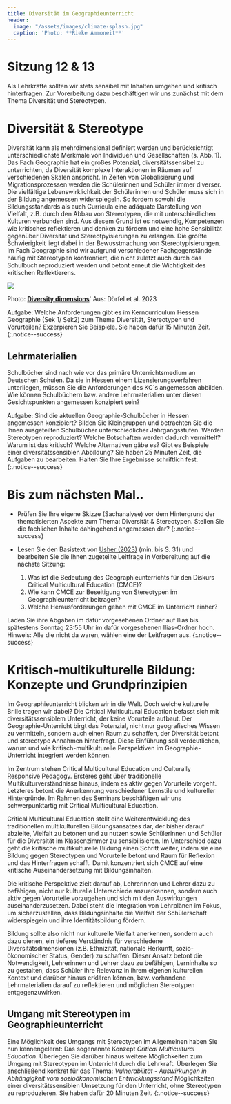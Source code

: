 ```yaml
---
title: Diversität im Geographieunterricht
header:
  image: "/assets/images/climate-splash.jpg"
  caption: 'Photo: **Rieke Ammoneit**'
---
```

# Sitzung 12 & 13
Als Lehrkräfte sollten wir stets sensibel mit Inhalten umgehen und kritisch hinterfragen. Zur Vorerbeitung dazu beschäftigen wir uns zunächst mit dem Thema Diversität und Stereotypen. 

# Diversität & Stereotype
Diversität kann als mehrdimensional definiert werden und berücksichtigt unterschiedlichste Merkmale
von Individuen und Gesellschaften (s. Abb. 1). Das Fach Geographie hat ein großes Potenzial, diversitätssensibel zu unterrichten, da Diversität komplexe Interaktionen in Räumen auf verschiedenen Skalen anspricht. In Zeiten von Globalisierung und Migrationsprozessen werden die Schülerinnen und Schüler immer diverser. Die vielfältige Lebenswirklichkeit der Schülerinnen und Schüler muss sich in der Bildung angemessen widerspiegeln. So fordern sowohl die Bildungsstandards als auch Curricula eine adäquate Darstellung von Vielfalt, z.B. durch den Abbau von Stereotypen, die mit unterschiedlichen Kulturen verbunden sind. Aus diesem Grund ist es notwendig, Kompetenzen wie kritisches reflektieren und denken zu fördern und eine hohe Sensibilität gegenüber Diversität und Stereotpyisierungen zu erlangen. Die größte Schwierigkeit liegt dabei in der Bewusstmachung von Stereotypisierungen. Im Fach Geographie sind wir aufgrund verschiedener Fachgegenstände häufig mit Stereotypen konfrontiert, die nicht zuletzt auch durch das Schulbuch reproduziert werden und betont erneut die Wichtigkeit des kritischen Reflektierens. 

 <img src="../assets/images/Div_mo_e_fin.png">

Photo: [**Diversity dimensions**](https://doi.org/10.3112/erdkunde.2023.03.02)'
Aus: Dörfel et al. 2023  

Aufgabe: 
Welche Anforderungen gibt es im Kerncurriculum Hessen Geographie (Sek 1/ Sek2) zum Thema Diversität, Stereotypen und Vorurteilen? Exzerpieren Sie Beispiele. Sie haben dafür 15 Minuten Zeit. {:.notice--success}

## Lehrmaterialien 
Schulbücher sind nach wie vor das primäre Unterrichtsmedium an Deutschen Schulen. Da sie in Hessen einem Lizensierungsverfahren unterliegen, müssen Sie die Anforderungen des KC´s angemessen abbilden. 
Wie können Schulbüchern bzw. andere Lehrmaterialien unter diesen Gesichtspunkten angemessen konzipiert sein? 

Aufgabe: Sind die aktuellen Geographie-Schulbücher in Hessen angemessen konzipiert? 
Bilden Sie Kleingruppen und betrachten Sie die Ihnen ausgeteilten Schulbücher unterschiedlicher Jahrgangsstufen. 
Werden Stereotypen reproduziert? Welche Botschaften werden dadurch vermittelt? Warum ist das kritisch? 
Welche Alternativen gäbe es? 
Gibt es Beispiele einer diversitätssensiblen Abbildung? 
Sie haben 25 Minuten Zeit, die Aufgaben zu bearbeiten. Halten Sie Ihre Ergebnisse schriftlich fest. {:.notice--success}


# Bis zum nächsten Mal..
* Prüfen Sie Ihre eigene Skizze (Sachanalyse) vor dem Hintergrund der thematisierten Aspekte zum Thema: Diversität & Stereotypen. Stellen Sie die fachlichen Inhalte dahingehend angemessen dar?
{:.notice--success}

* Lesen Sie den Basistext von [Usher (2023)](https://ilias.uni-marburg.de/goto.php?target=file_3448031_download&client_id=UNIMR) (min. bis S. 31) und bearbeiten Sie die Ihnen zugeteilte Leitfrage in Vorbereitung auf die nächste Sitzung:
  1. Was ist die Bedeutung des Geographieunterrichts für den Diskurs Critical Multicultural Education (CMCE)?
  2. Wie kann CMCE zur Beseitigung von Stereotypen im Geographieunterricht beitragen?
  3. Welche Herausforderungen gehen mit CMCE im Unterricht einher?
     
Laden Sie ihre Abgaben im dafür vorgesehenen Ordner auf Ilias bis spätestens Sonntag 23:55 Uhr im dafür vorgesehenen Ilias-Ordner hoch.
Hinweis: Alle die nicht da waren, wählen eine der Leitfragen aus. 
{:.notice--success}

# Kritisch-multikulturelle Bildung: Konzepte und Grundprinzipien 
Im Geographieunterricht blicken wir in die Welt. Doch welche kulturelle Brille tragen wir dabei? Die Critical Multicultural Education befasst sich mit diversitätssensiblem Unterricht, der keine Vorurteile aufbaut. 
Der Geographie-Unterricht birgt das Potenzial, nicht nur geografisches Wissen zu vermitteln, sondern auch einen Raum zu schaffen, der Diversität betont und stereotype Annahmen hinterfragt. Diese Einführung soll verdeutlichen, warum und wie kritisch-multikulturelle Perspektiven im Geographie-Unterricht integriert werden können.

Im Zentrum stehen Critical Multicultural Education und Culturally Responsive Pedagogy. Ersteres geht über traditionelle Multikulturverständnisse hinaus, indem es aktiv gegen Vorurteile vorgeht. Letzteres betont die Anerkennung verschiedener Lernstile und kultureller Hintergründe. Im Rahmen des Seminars beschäftigen wir uns schwerpunktartig mit Critical Multicultural Education.

Critical Multicultural Education stellt eine Weiterentwicklung des traditionellen multikulturellen Bildungsansatzes dar, der bisher darauf abzielte, Vielfalt zu betonen und zu nutzen sowie Schülerinnen und Schüler für die Diversität im Klassenzimmer zu sensibilisieren. Im Unterschied dazu geht die kritische multikulturelle Bildung einen Schritt weiter, indem sie eine Bildung gegen Stereotypen und Vorurteile betont und Raum für Reflexion und das Hinterfragen schafft. Damit konzentriert sich CMCE auf eine kritische Auseinandersetzung mit Bildungsinhalten.

Die kritische Perspektive zielt darauf ab, Lehrerinnen und Lehrer dazu zu befähigen, nicht nur kulturelle Unterschiede anzuerkennen, sondern auch aktiv gegen Vorurteile vorzugehen und sich mit den Auswirkungen auseinanderzusetzen. Dabei steht die Integration von Lehrplänen im Fokus, um sicherzustellen, dass Bildungsinhalte die Vielfalt der Schülerschaft widerspiegeln und ihre Identitätsbildung fördern.

Bildung sollte also nicht nur kulturelle Vielfalt anerkennen, sondern auch dazu dienen, ein tieferes Verständnis für verschiedene Diversitätsdimensionen (z.B. Ethnizität, nationale Herkunft, sozio-ökonomischer Status, Gender) zu schaffen. Dieser Ansatz betont die Notwendigkeit, Lehrerinnen und Lehrer dazu zu befähigen, Lerninhalte so zu gestalten, dass Schüler ihre Relevanz in ihrem eigenen kulturellen Kontext und darüber hinaus erklären können, bzw. vorhandene Lehrmaterialien darauf zu reflektieren und möglichen Stereotypen entgegenzuwirken.

<!--more-->

## Umgang mit Stereotypen im Geographieunterricht 
Eine Möglichkeit des Umgangs mit Stereotypen im Allgemeinen haben Sie nun kennengelernt: Das sogenannte Konzept  *Critical Multicultural Education*. 
Überlegen Sie darüber hinaus weitere Möglichkeiten zum Umgang mit Stereotypen im Unterricht durch die Lehrkraft. 
Überlegen Sie anschließend konkret für das Thema: *Vulnerabilität - Auswirkungen in Abhängigkeit vom sozioökonomischen Entwicklungsstand* Möglichkeiten einer diversitätssensiblen Umsetzung für den Unterricht, ohne Stereotypen zu reproduzieren. Sie haben dafür 20 Minuten Zeit. {:.notice--success}

